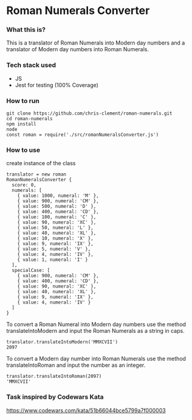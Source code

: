 # Roman Numerals Converter

### What this is?

This is a translator of Roman Numerals into Modern day numbers and a translator of Modern day numbers into Roman Numerals.

### Tech stack used

- JS
- Jest for testing (100% Coverage)

### How to run

```
git clone https://github.com/chris-clement/roman-numerals.git
cd roman-numerals
npm install
node
const roman = require('./src/romanNumeralsConverter.js')
```

### How to use

create instance of the class

```
translator = new roman
RomanNumeralsConverter {
  score: 0,
  numerals: [
    { value: 1000, numeral: 'M' },
    { value: 900, numeral: 'CM' },
    { value: 500, numeral: 'D' },
    { value: 400, numeral: 'CD' },
    { value: 100, numeral: 'C' },
    { value: 90, numeral: 'XC' },
    { value: 50, numeral: 'L' },
    { value: 40, numeral: 'XL' },
    { value: 10, numeral: 'X' },
    { value: 9, numeral: 'IX' },
    { value: 5, numeral: 'V' },
    { value: 4, numeral: 'IV' },
    { value: 1, numeral: 'I' }
  ],
  specialCase: [
    { value: 900, numeral: 'CM' },
    { value: 400, numeral: 'CD' },
    { value: 90, numeral: 'XC' },
    { value: 40, numeral: 'XL' },
    { value: 9, numeral: 'IX' },
    { value: 4, numeral: 'IV' }
  ]
}
```
To convert a Roman Numeral into Modern day numbers use the method translateIntoModern and input the Roman Numerals as a string in caps.

```
translator.translateIntoModern('MMXCVII')
2097
```
To convert a Modern day number into Roman Numerals use the method translateIntoRoman and input the number as an integer.

```
translator.translateIntoRoman(2097)
'MMXCVII'
```

### Task inspired by Codewars Kata

https://www.codewars.com/kata/51b66044bce5799a7f000003